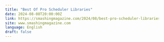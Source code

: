 ```yaml
---
title: "Best Of Pro Scheduler Libraries"
date: 2024-08-08T20:00:00Z
link: https://smashingmagazine.com/2024/08/best-pro-scheduler-libraries/?utm_medium=RSS&utm_source=news.12bit.vn
site: www.smashingmagazine.com
language: English
draft: false
---
```


